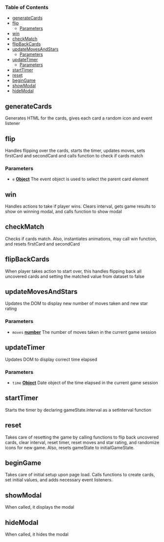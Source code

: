 <!-- Generated by documentation.js. Update this documentation by updating the source code. -->

### Table of Contents

-   [generateCards][1]
-   [flip][2]
    -   [Parameters][3]
-   [win][4]
-   [checkMatch][5]
-   [flipBackCards][6]
-   [updateMovesAndStars][7]
    -   [Parameters][8]
-   [updateTimer][9]
    -   [Parameters][10]
-   [startTimer][11]
-   [reset][12]
-   [beginGame][13]
-   [showModal][14]
-   [hideModal][15]

## generateCards

Generates HTML for the cards, gives each card a random icon and event listener

## flip

Handles flipping over the cards, starts the timer, updates moves, 
sets firstCard and secondCard and calls function to check if cards match

### Parameters

-   `e` **[Object][16]** The event object is used to select the parent card element

## win

Handles actions to take if player wins.
Clears interval, gets game results to show on winning modal, and calls function to show modal

## checkMatch

Checks if cards match. Also, instantiates animations,
may call win function, and resets firstCard and secondCard

## flipBackCards

When player takes action to start over,
this handles flipping back all uncovered cards and setting the matched value from dataset to false

## updateMovesAndStars

Updates the DOM to display new number of moves taken and new star rating

### Parameters

-   `moves` **[number][17]** The number of moves taken in the current game session

## updateTimer

Updates DOM to display correct time elapsed

### Parameters

-   `time` **[Object][16]** Date object of the time elapsed in the current game session

## startTimer

Starts the timer by declaring gameState.interval as a setInterval function

## reset

Takes care of resetting the game by calling functions to 
flip back uncovered cards, clear interval, reset timer, reset moves and star rating,
and randomize icons for new game. Also, resets gameState to initialGameState.

## beginGame

Takes care of initial setup upon page load. Calls functions to create cards,
set initial values, and adds necessary event listeners.

## showModal

When called, it displays the modal

## hideModal

When called, it hides the modal

[1]: #generatecards

[2]: #flip

[3]: #parameters

[4]: #win

[5]: #checkmatch

[6]: #flipbackcards

[7]: #updatemovesandstars

[8]: #parameters-1

[9]: #updatetimer

[10]: #parameters-2

[11]: #starttimer

[12]: #reset

[13]: #begingame

[14]: #showmodal

[15]: #hidemodal

[16]: https://developer.mozilla.org/docs/Web/JavaScript/Reference/Global_Objects/Object

[17]: https://developer.mozilla.org/docs/Web/JavaScript/Reference/Global_Objects/Number
